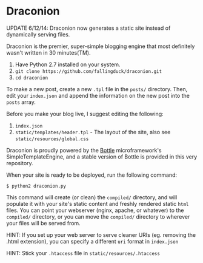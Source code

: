 # Draconion

UPDATE 6/12/14: Draconion now generates a static site instead of dynamically serving files.

Draconion is the premier, super-simple blogging engine that most definitely wasn't written in 30 minutes(TM).

1. Have Python 2.7 installed on your system.
2. `git clone https://github.com/fallingduck/draconion.git`
3. `cd draconion`

To make a new post, create a new `.tpl` file in the `posts/` directory. Then, edit your `index.json` and append the information on the new post into the `posts` array.

Before you make your blog live, I suggest editing the following:

1. `index.json`
2. `static/templates/header.tpl` - The layout of the site, also see `static/resources/global.css`

Draconion is proudly powered by the [Bottle](http://bottlepy.org) microframework's SimpleTemplateEngine, and a stable version of Bottle is provided in this very repository.

When your site is ready to be deployed, run the following command:

`$ python2 draconion.py`

This command will create (or clean) the `compiled/` directory, and will populate it with your site's static content and freshly rendered static `html` files. You can point your webserver (nginx, apache, or whatever) to the `compiled/` directory, or you can move the `compiled/` directory to wherever your files will be served from.

HINT: If you set up your web server to serve cleaner URIs (eg. removing the .html extension), you can specify a different `uri` format in `index.json`

HINT: Stick your `.htaccess` file in `static/resources/.htaccess`
